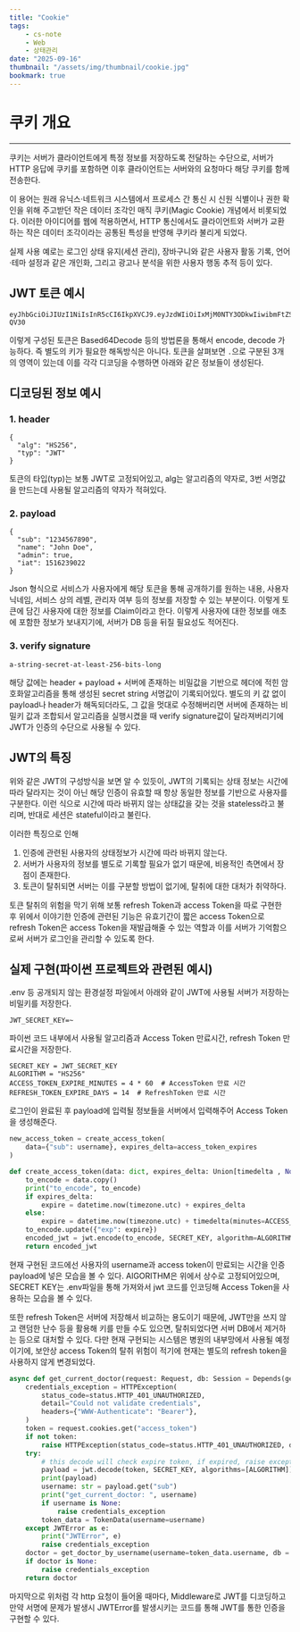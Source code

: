 ```yaml
---
title: "Cookie"
tags:
    - cs-note
    - Web
    - 상태관리
date: "2025-09-16"
thumbnail: "/assets/img/thumbnail/cookie.jpg"
bookmark: true
---
```


# 쿠키 개요
---

쿠키는 서버가 클라이언트에게 특정 정보를 저장하도록 전달하는 수단으로, 서버가 HTTP 응답에 쿠키를 포함하면 이후 클라이언트는 서버와의 요청마다 해당 쿠키를 함께 전송한다.

이 용어는 원래 유닉스·네트워크 시스템에서 프로세스 간 통신 시 신원 식별이나 권한 확인을 위해 주고받던 작은 데이터 조각인 매직 쿠키(Magic Cookie) 개념에서 비롯되었다. 이러한 아이디어를 웹에 적용하면서, HTTP 통신에서도 클라이언트와 서버가 교환하는 작은 데이터 조각이라는 공통된 특성을 반영해 쿠키라 불리게 되었다.

실제 사용 예로는 로그인 상태 유지(세션 관리), 장바구니와 같은 사용자 활동 기록, 언어·테마 설정과 같은 개인화, 그리고 광고나 분석을 위한 사용자 행동 추적 등이 있다.

## JWT 토큰 예시
```
eyJhbGciOiJIUzI1NiIsInR5cCI6IkpXVCJ9.eyJzdWIiOiIxMjM0NTY3ODkwIiwibmFtZSI6IkpvaG4gRG9lIiwiYWRtaW4iOnRydWUsImlhdCI6MTUxNjIzOTAyMn0.KMUFsIDTnFmyG3nMiGM6H9FNFUROf3wh7SmqJp-QV30
```

이렇게 구성된 토큰은 Based64Decode 등의 방법론을 통해서 encode, decode 가능하다. 즉 별도의 키가 필요한 해독방식은 아니다.
토큰을 살펴보면 ``.``으로 구분된 3개의 영역이 있는데 이를 각각 디코딩을 수행하면 아래와 같은 정보들이 생성된다.

## 디코딩된 정보 예시

### 1. header
```
{
  "alg": "HS256",
  "typ": "JWT"
}
```

토큰의 타입(typ)는 보통 JWT로 고정되어있고, alg는 알고리즘의 약자로, 3번 서명값을 만드는데 사용될 알고리즘의 약자가 적혀있다.

### 2. payload
```
{
  "sub": "1234567890",
  "name": "John Doe",
  "admin": true,
  "iat": 1516239022
}
```

Json 형식으로 서비스가 사용자에게 해당 토큰을 통해 공개하기를 원하는 내용, 사용자 닉네임, 서비스 상의 레벨, 관리자 여부 등의 정보를 저장할 수 있는 부분이다. 이렇게 토큰에 담긴 사용자에 대한 정보를 Claim이라고 한다. 이렇게 사용자에 대한 정보를 애초에 포함한 정보가 보내지기에, 서버가 DB 등을 뒤질 필요성도 적어진다.

### 3. verify signature
```
a-string-secret-at-least-256-bits-long
```
해당 값에는 header + payload + 서버에 존재하는 비밀값을 기반으로 헤더에 적힌 암호화알고리즘을 통해 생성된 secret string 서명값이 기록되어있다. 별도의 키 값 없이 payload나 header가 해독되더라도, 그 값을 멋대로 수정해버리면 서버에 존재하는 비밀키 값과 조합되서 알고리즘을 실행시켰을 때 verify signature값이 달라져버리기에 JWT가 인증의 수단으로 사용될 수 있다.

## JWT의 특징

위와 같은 JWT의 구성방식을 보면 알 수 있듯이, JWT의 기록되는 상태 정보는 시간에 따라 달라지는 것이 아닌 해당 인증이 유효할 때 항상 동일한 정보를 기반으로 사용자를 구분한다. 이런 식으로 시간에 따라 바뀌지 않는 상태값을 갖는 것을 stateless라고 불리며, 반대로 세션은 stateful이라고 불린다.

이러한 특징으로 인해

1. 인증에 관련된 사용자의 상태정보가 시간에 따라 바뀌지 않는다.
2. 서버가 사용자의 정보를 별도로 기록할 필요가 없기 때문에, 비용적인 측면에서 장점이 존재한다.
3. 토큰이 탈취되면 서버는 이를 구분할 방법이 없기에, 탈취에 대한 대처가 취약하다.
   
토큰 탈취의 위험을 막기 위해 보통 refresh Token과 access Token을 따로 구현한 후 위에서 이야기한 인증에 관련된 기능은 유효기간이 짧은 access Token으로 refresh Token은 access Token을 재발급해줄 수 있는 역할과 이를 서버가 기억함으로써 서버가 로그인을 관리할 수 있도록 한다.

## 실제 구현(파이썬 프로젝트와 관련된 예시)

.env 등 공개되지 않는 환경설정 파일에서 아래와 같이 JWT에 사용될 서버가 저장하는 비밀키를 저장한다.
```
JWT_SECRET_KEY=~
```

파이썬 코드 내부에서 사용될 알고리즘과 Access Token 만료시간, refresh Token 만료시간을 저장한다.

```
SECRET_KEY = JWT_SECRET_KEY
ALGORITHM = "HS256"
ACCESS_TOKEN_EXPIRE_MINUTES = 4 * 60  # AccessToken 만료 시간
REFRESH_TOKEN_EXPIRE_DAYS = 14  # RefreshToken 만료 시간
```

로그인이 완료된 후 payload에 입력될 정보들을 서버에서 입력해주어 Access Token을 생성해준다.

```python
new_access_token = create_access_token(
    data={"sub": username}, expires_delta=access_token_expires
)

def create_access_token(data: dict, expires_delta: Union[timedelta , None] = None):
    to_encode = data.copy()
    print("to_encode", to_encode)
    if expires_delta:
        expire = datetime.now(timezone.utc) + expires_delta
    else:
        expire = datetime.now(timezone.utc) + timedelta(minutes=ACCESS_TOKEN_EXPIRE_MINUTES)
    to_encode.update({"exp": expire})
    encoded_jwt = jwt.encode(to_encode, SECRET_KEY, algorithm=ALGORITHM)
    return encoded_jwt
```

현재 구현된 코드에선 사용자의 username과 access token이 만료되는 시간을 인증 payload에 넣은 모습을 볼 수 있다. AlGORITHM은 위에서 상수로 고정되어있으며, SECRET KEY는 .env파일을 통해 가져와서 jwt 코드를 인코딩해 Access Token을 사용하는 모습을 볼 수 있다.

또한 refresh Token은 서버에 저장해서 비교하는 용도이기 때문에, JWT만을 쓰지 않고 랜덤한 난수 등을 활용해 키를 만들 수도 있으면, 탈취되었다면 서버 DB에서 제거하는 등으로 대처할 수 있다.
다만 현재 구현되는 시스템은 병원의 내부망에서 사용될 예정이기에, 보안상 access Token의 탈취 위험이 적기에 현재는 별도의 refresh token을 사용하지 않게 변경되었다.

```python
async def get_current_doctor(request: Request, db: Session = Depends(get_db)):
    credentials_exception = HTTPException(
        status_code=status.HTTP_401_UNAUTHORIZED,
        detail="Could not validate credentials",
        headers={"WWW-Authenticate": "Bearer"},
    )
    token = request.cookies.get("access_token")
    if not token:
        raise HTTPException(status_code=status.HTTP_401_UNAUTHORIZED, detail="Not authenticated")
    try:
        # this decode will check expire token, if expired, raise exception
        payload = jwt.decode(token, SECRET_KEY, algorithms=[ALGORITHM])
        print(payload)
        username: str = payload.get("sub")
        print("get_current_doctor: ", username)
        if username is None:
            raise credentials_exception
        token_data = TokenData(username=username)
    except JWTError as e:
        print("JWTError", e)
        raise credentials_exception
    doctor = get_doctor_by_username(username=token_data.username, db = db)[0]
    if doctor is None:
        raise credentials_exception
    return doctor
```

마지막으로 위처럼 각 http 요청이 들어올 때마다, Middleware로 JWT를 디코딩하고 만약 서명에 문제가 발생시 JWTError를 발생시키는 코드를 통해 JWT를 통한 인증을 구현할 수 있다.
